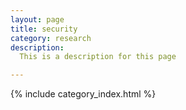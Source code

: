 ```yaml
---
layout: page
title: security
category: research
description:
  This is a description for this page

---
```


{% include category_index.html %}



